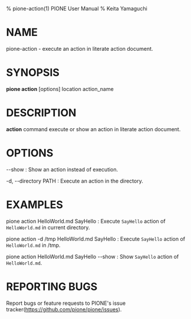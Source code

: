 % pione-action(1) PIONE User Manual
% Keita Yamaguchi

# NAME

pione-action - execute an action in literate action document.

# SYNOPSIS

**pione action** [options] location action_name

# DESCRIPTION

**action** command execute or show an action in literate action document.

# OPTIONS

--show
:   Show an action instead of execution.

-d, --directory PATH
:   Execute an action in the directory.

# EXAMPLES

pione action HelloWorld.md SayHello
:    Execute `SayHello` action of `HelloWorld.md` in current directory.

pione action -d /tmp HelloWorld.md SayHello
:    Execute `SayHello` action of `HelloWorld.md` in /tmp.

pione action HelloWorld.md SayHello --show
:    Show `SayHello` action of `HelloWorld.md`.

# REPORTING BUGS

Report bugs or feature requests to PIONE's issue tracker(https://github.com/pione/pione/issues).
